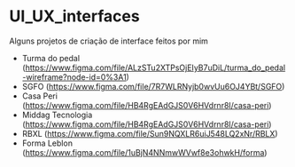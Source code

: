 # UI_UX_interfaces
Alguns projetos de criação de interface feitos por mim

* Turma do pedal (https://www.figma.com/file/ALzSTu2XTPsOjEIyB7uDiL/turma_do_pedal-wireframe?node-id=0%3A1)
* SGFO (https://www.figma.com/file/7R7WLRNyjb0wvUu6OJ4YBt/SGFO)
* Casa Peri (https://www.figma.com/file/HB4RgEAdGJS0V6HVdrnr8I/casa-peri)
* Middag Tecnologia (https://www.figma.com/file/HB4RgEAdGJS0V6HVdrnr8I/casa-peri)
* RBXL (https://www.figma.com/file/Sun9NQXLR6uiJ548LQ2xNr/RBLX)
* Forma Leblon (https://www.figma.com/file/1uBjN4NNmwWVwf8e3ohwkH/forma)
